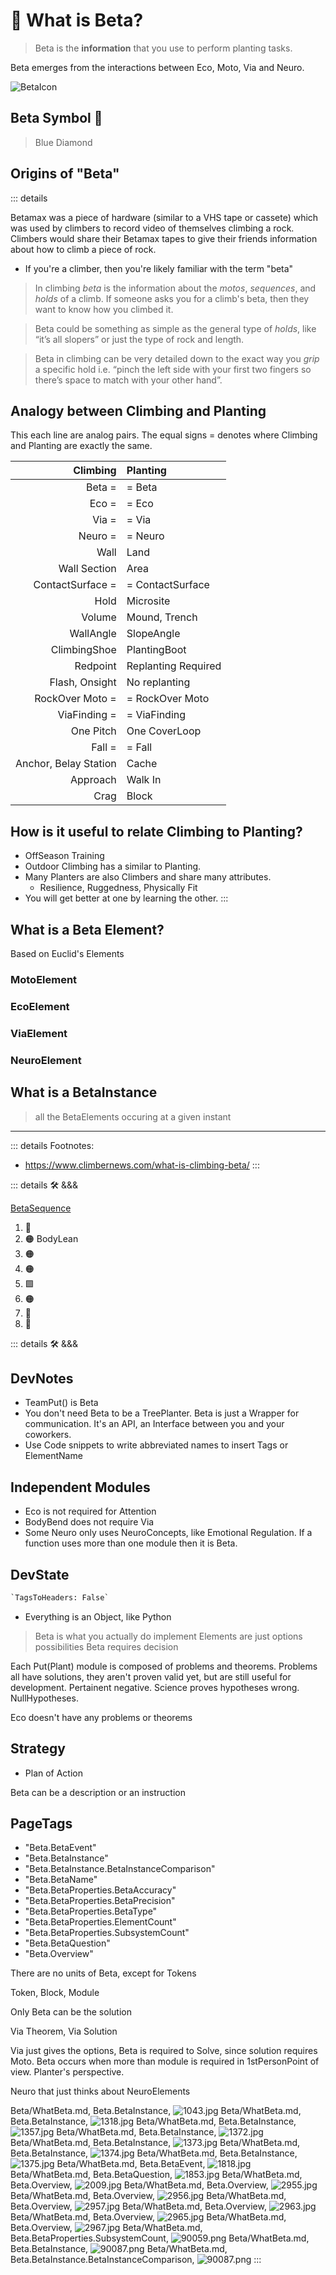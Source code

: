 # 🔷 <beta>What is Beta?</beta>

> Beta is the **information** that you use to perform planting tasks.

<beta>Beta</beta> emerges from the interactions between <eco>Eco</eco>, <moto>Moto</moto>, <via>Via</via> and <neuro>Neuro</neuro>.

![<beta>Beta</beta>Icon](/Beta/Beta_Icon.png)

## <beta>Beta Symbol</beta> 🔷

> Blue Diamond

## Origins of "<beta>Beta</beta>"

::: details

Betamax was a piece of hardware (similar to a VHS tape or cassete) which was used by climbers to record video of themselves climbing a rock. Climbers would share their Betamax tapes to give their friends information about how to climb a piece of rock.  

- If you're a climber, then you're likely familiar with the term "beta"

> In climbing _beta_ is the information about the _motos_, _sequences_, and _holds_ of a climb. If someone asks you for a climb's beta, then they want to know how you climbed it.

> Beta could be something as simple as the general type of _holds_, like “it’s all slopers” or just the type of rock and length.

> Beta in climbing can be very detailed down to the exact way you _grip_ a specific hold i.e. “pinch the left side with your first two fingers so there’s space to match with your other hand”.

## Analogy between Climbing and Planting

This each line are analog pairs. The equal signs = denotes where Climbing and Planting are exactly the same.

|                         **Climbing** | **Planting**                      |
| -----------------------------------: | :-------------------------------- |
|                  <beta>Beta</beta> = | = <beta>Beta</beta>               |
|                     <eco>Eco</eco> = | = <eco>Eco</eco>                  |
|               <via>Via</via> = | = <via>Via</via>            |
|               <neuro>Neuro</neuro> = | = <neuro>Neuro</neuro>            |
|                      <eco>Wall</eco> | <eco>Land</eco>                   |
|              <eco>Wall Section</eco> | <eco>Area</eco>                  |
|      <via>ContactSurface</via> = | = <via>ContactSurface</via>   |
|                  <via>Hold</via> | <via>Microsite</via>          |
|                    <eco>Volume</eco> | <eco>Mound, Trench</eco>          |
|                 <eco>WallAngle</eco> | <eco>SlopeAngle</eco>             |
|            <moto>ClimbingShoe</moto> | <moto>PlantingBoot</moto>         |
|                <beta>Redpoint</beta> | <beta>Replanting Required </beta> |
|          <beta>Flash, Onsight</beta> | <beta>No replanting </beta>       |
|         <moto>RockOver Moto </moto>= | = <moto>RockOver Moto </moto>     |
|        <via>ViaFinding</via> = | = <via>ViaFinding</via>     |
|             <via>One Pitch</via> | <via>One CoverLoop </via>      |
|                  <moto>Fall</moto> = | = <moto>Fall</moto>               |
| <via>Anchor, Belay Station</via> | <via>Cache</via>              |
|              <via>Approach</via> | <via>Walk In </via>           |
|                     <eco>Crag </eco> | <eco> Block</eco>                 |

## How is it useful to relate Climbing to Planting?

- OffSeason Training
- Outdoor Climbing has a similar to Planting.
- Many Planters are also Climbers and share many attributes.
    - Resilience, Ruggedness, Physically Fit
- You will get better at one by learning the other.
:::

## <beta>What is a Beta Element?</beta>

Based on Euclid's Elements

### MotoElement

### EcoElement

### ViaElement

### NeuroElement

## What is a BetaInstance

> all the BetaElements occuring at a given instant

---
::: details Footnotes:

- <https://www.climbernews.com/what-is-climbing-beta/>
:::

::: details 🛠 <dev>&&&</dev>

[BetaSequence](https://docs.python.org/3/library/stdtypes.html#sequence-types-list-tuple-range)

1. 🔷
2. 🟠 <moto>BodyLean</moto>
3. 🟠
4. 🟠
5. 🟩
6. 🟠
7. 🔻
8. 💜

::: details 🛠 <dev>&&&</dev>

## DevNotes

- TeamPut() is Beta
- You don't need Beta to be a TreePlanter. Beta is just a Wrapper for communication. It's an API, an Interface between you and your coworkers.
- Use Code snippets to write abbreviated names to insert Tags or ElementName

## Independent Modules

- Eco is not required for Attention
- BodyBend does not require Via
- Some Neuro only uses NeuroConcepts, like Emotional Regulation. If a function uses more than one module then it is Beta.

## DevState

```py
`TagsToHeaders: False`
```

- Everything is an Object, like Python

> Beta is what you actually do implement
> Elements are just options possibilities
> Beta requires decision

Each Put(Plant) module is composed of problems and theorems. Problems all have solutions, they aren't proven valid yet, but are still useful for development. Pertainent negative. Science proves hypotheses wrong. NullHypotheses.

Eco doesn't have any problems or theorems

## Strategy

- Plan of Action

Beta can be a description or an instruction

<h2>PageTags</h2>

- "Beta.BetaEvent"
- "Beta.BetaInstance"
- "Beta.BetaInstance.BetaInstanceComparison"
- "Beta.BetaName"
- "Beta.BetaProperties.BetaAccuracy"
- "Beta.BetaProperties.BetaPrecision"
- "Beta.BetaProperties.BetaType"
- "Beta.BetaProperties.ElementCount"
- "Beta.BetaProperties.SubsystemCount"
- "Beta.BetaQuestion"
- "Beta.Overview"

There are no units of Beta, except for Tokens

Token, Block, Module

Only Beta can be the solution

Via Theorem, Via Solution

Via just gives the options, Beta is required to Solve, since solution requires Moto. Beta occurs when more than module is required in 1stPersonPoint of view. Planter's perspective.

Neuro that just thinks about NeuroElements

Beta/WhatBeta.md, <dev>Beta.BetaInstance</dev>, ![1043.jpg](/PaperPhoto/1043.jpg)
Beta/WhatBeta.md, <dev>Beta.BetaInstance</dev>, ![1318.jpg](/PaperPhoto/1318.jpg)
Beta/WhatBeta.md, <dev>Beta.BetaInstance</dev>, ![1357.jpg](/PaperPhoto/1357.jpg)
Beta/WhatBeta.md, <dev>Beta.BetaInstance</dev>, ![1372.jpg](/PaperPhoto/1372.jpg)
Beta/WhatBeta.md, <dev>Beta.BetaInstance</dev>, ![1373.jpg](/PaperPhoto/1373.jpg)
Beta/WhatBeta.md, <dev>Beta.BetaInstance</dev>, ![1374.jpg](/PaperPhoto/1374.jpg)
Beta/WhatBeta.md, <dev>Beta.BetaInstance</dev>, ![1375.jpg](/PaperPhoto/1375.jpg)
Beta/WhatBeta.md, <dev>Beta.BetaEvent</dev>, ![1818.jpg](/PaperPhoto/1818.jpg)
Beta/WhatBeta.md, <dev>Beta.BetaQuestion</dev>, ![1853.jpg](/PaperPhoto/1853.jpg)
Beta/WhatBeta.md, <dev>Beta.Overview</dev>, ![2009.jpg](/PaperPhoto/2009.jpg)
Beta/WhatBeta.md, <dev>Beta.Overview</dev>, ![2955.jpg](/PaperPhoto/2955.jpg)
Beta/WhatBeta.md, <dev>Beta.Overview</dev>, ![2956.jpg](/PaperPhoto/2956.jpg)
Beta/WhatBeta.md, <dev>Beta.Overview</dev>, ![2957.jpg](/PaperPhoto/2957.jpg)
Beta/WhatBeta.md, <dev>Beta.Overview</dev>, ![2963.jpg](/PaperPhoto/2963.jpg)
Beta/WhatBeta.md, <dev>Beta.Overview</dev>, ![2965.jpg](/PaperPhoto/2965.jpg)
Beta/WhatBeta.md, <dev>Beta.Overview</dev>, ![2967.jpg](/PaperPhoto/2967.jpg)
Beta/WhatBeta.md, <dev>Beta.BetaProperties.SubsystemCount</dev>, ![90059.png](/PaperPhoto/90059.png)
Beta/WhatBeta.md, <dev>Beta.BetaInstance</dev>, ![90087.png](/PaperPhoto/90087.png)
Beta/WhatBeta.md, <dev>Beta.BetaInstance.BetaInstanceComparison</dev>, ![90087.png](/PaperPhoto/90087.png)
:::
